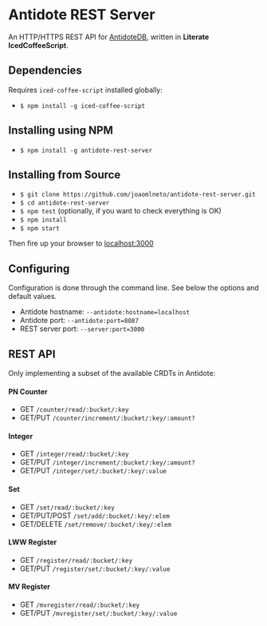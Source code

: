# Antidote REST Server
An HTTP/HTTPS REST API for [AntidoteDB](http://syncfree.github.io/antidote), written in **Literate IcedCoffeeScript**.

## Dependencies
Requires `iced-coffee-script` installed globally:
- `$ npm install -g iced-coffee-script`

## Installing using NPM
- `$ npm install -g antidote-rest-server`

## Installing from Source
- `$ git clone https://github.com/joaomlneto/antidote-rest-server.git`
- `$ cd antidote-rest-server`
- `$ npm test` (optionally, if you want to check everything is OK)
- `$ npm install`
- `$ npm start`

Then fire up your browser to [localhost:3000](http://localhost:3000)

## Configuring
Configuration is done through the command line.
See below the options and default values.
- Antidote hostname: `--antidote:hostname=localhost`
- Antidote port: `--antidote:port=8087`
- REST server port: `--server:port=3000`

## REST API
Only implementing a subset of the available CRDTs in Antidote:

#### PN Counter
- GET `/counter/read/:bucket/:key`
- GET/PUT `/counter/increment/:bucket/:key/:amount?`

#### Integer
- GET `/integer/read/:bucket/:key`
- GET/PUT `/integer/increment/:bucket/:key/:amount?`
- GET/PUT `/integer/set/:bucket/:key/:value`

#### Set
- GET `/set/read/:bucket/:key`
- GET/PUT/POST `/set/add/:bucket/:key/:elem`
- GET/DELETE `/set/remove/:bucket/:key/:elem`

#### LWW Register
- GET `/register/read/:bucket/:key`
- GET/PUT `/register/set/:bucket/:key/:value`

#### MV Register
- GET `/mvregister/read/:bucket/:key`
- GET/PUT `/mvregister/set/:bucket/:key/:value`
